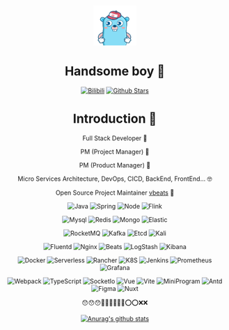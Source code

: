 <div align=center>

<img alt="Yiyang Sun" src="./logo.png" width=100 />

# Handsome boy 👋

<p>

[![Bilibili](https://img.shields.io/badge/dynamic/json?labelColor=FE7398&logo=bilibili&logoColor=white&label=bilibili&color=00aeec&query=%24.data.totalSubs&url=https%3A%2F%2Fapi.spencerwoo.com%2Fsubstats%2F%3Fsource%3Dbilibili%26queryKey%3D95121892)](https://space.bilibili.com/95121892)
[![Github Stars](https://img.shields.io/github/stars/boot-vue?color=faf408&label=github%20stars&logo=github)](https://github.com/boot-vue)

</p>

# Introduction 🍍

<p>

Full Stack Developer 🍒

PM (Project Manager) 🚀
  
PM (Product Manager) 🍄

Micro Services Architecture, DevOps, CICD, BackEnd, FrontEnd... 🤓

Open Source Project Maintainer [vbeats](https://github.com/vbeats) 🍉

![Java](https://img.shields.io/badge/-Java-007396?logo=java&logoColor=white)
![Spring](https://img.shields.io/badge/-Spring-6DB33F?logo=spring&logoColor=white)
![Node](https://img.shields.io/badge/-Node-339933?logo=Node.js&logoColor=white)
![Flink](https://img.shields.io/badge/-Flink-E6526F?logo=apache%20flink&logoColor=white)

![Mysql](https://img.shields.io/badge/-Mysql-4479A1?logo=mysql&logoColor=white)
![Redis](https://img.shields.io/badge/-Redis-DC382D?logo=redis&logoColor=white)
![Mongo](https://img.shields.io/badge/-Mongo-47A248?logo=mongodb&logoColor=white)
![Elastic](https://img.shields.io/badge/-Elastic-005571?logo=elasticsearch&logoColor=white)

![RocketMQ](https://img.shields.io/badge/-rocketMQ-D77310?logo=apache%20rocketmq&logoColor=white)
![Kafka](https://img.shields.io/badge/-kafka-231F20?logo=apache%20kafka&logoColor=white)
![Etcd](https://img.shields.io/badge/-etcd-419EDA?logo=etcd&logoColor=white)
![Kali](https://img.shields.io/badge/-Kali-557C94?logo=kali%20linux&logoColor=white)

![Fluentd](https://img.shields.io/badge/-fluentd-0E83C8?logo=fluentd&logoColor=white)
![Nginx](https://img.shields.io/badge/-Nginx-009639?logo=nginx&logoColor=white)
![Beats](https://img.shields.io/badge/-beats-005571?logo=beats&logoColor=white)
![LogStash](https://img.shields.io/badge/-logstash-005571?logo=logstash&logoColor=white)
![Kibana](https://img.shields.io/badge/-kibana-005571?logo=kibana&logoColor=white)

![Docker](https://img.shields.io/badge/-Docker-2496ED?logo=docker&logoColor=white)
![Serverless](https://img.shields.io/badge/-Serverless-FD5750?logo=serverless&logoColor=white)
![Rancher](https://img.shields.io/badge/-Rancher-0075A8?logo=rancher&logoColor=white)
![K8S](https://img.shields.io/badge/-k8s-326CE5?logo=kubernetes&logoColor=white)
![Jenkins](https://img.shields.io/badge/-Jenkins-D24939?logo=jenkins&logoColor=white)
![Prometheus](https://img.shields.io/badge/-Prometheus-E6522C?logo=Prometheus&logoColor=white)
![Grafana](https://img.shields.io/badge/-Grafana-F46800?logo=Grafana&logoColor=white)

![Webpack](https://img.shields.io/badge/-Webpack-1a6bac?logo=webpack)
![TypeScript](https://img.shields.io/badge/-TypeScript-blue?logo=typescript&logoColor=white)
![SocketIo](https://img.shields.io/badge/-socket.io-88CE02?logo=socket.io&logoColor=white)
![Vue](https://img.shields.io/badge/-Vue-34495e?logo=vue.js)
![Vite](https://img.shields.io/badge/-Vite-646CFF?logo=vite&logoColor=white)
![MiniProgram](https://img.shields.io/badge/-MiniProgram-07c160?logo=wechat&logoColor=white)
![Antd](https://img.shields.io/badge/-Antd-0170FE?logo=ant%20design&logoColor=white)
![Figma](https://img.shields.io/badge/-Figma-F24E1E?logo=figma&logoColor=white)
![Nuxt](https://img.shields.io/badge/-Nuxt-00DC82?logo=nuxt.js&logoColor=white)

</p>

😯😯😯🚀🚀🚀💥💥💥⭕️⭕️❌❌ 

[![Anurag's github stats](https://github-readme-stats.vercel.app/api?username=boot-vue&show_icons=true&theme=cobalt)](https://github.com/anuraghazra/github-readme-stats)

</div>
